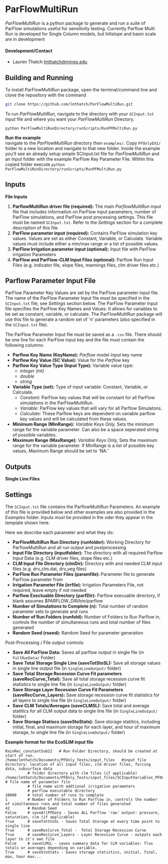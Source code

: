 ParFlowMultiRun
=======

*ParFlowMultiRun* is a python package to generate and run a suite of ParFlow simulations useful for sensitivity testing. Currently Parflow Multi Run is developed for Single Column models, but hillslope and basin scale are in development

#### Development/Contact
+ Lauren Thatch <lmthatch@mines.edu>

Building and Running
--------------------

To install ParFlowMultiRun package, open the terminal/command line and clone the repository with the command

```bash
git clone https://github.com/lmthatch/ParFlowMultiRun.git
```

To run *ParFlowMultiRun*, navigate to the directory with your `SCInput.txt` input file and where you want your *ParFlowMultiRun* Directory.
```
python ParFlowMultiRunDirectory/runScripts/RunPFMultiRun.py
```

**Run the example** \
navigate to the *ParFlowMultiRun* directory then `examples/`. Copy `PFOnlyEX1/` folder to a new location and navigate to that new folder. Inside the example you'll see an already setup simple SCInput.txt file for *ParFlowMultiRun* and an Input folder with the example ParFlow Key Parameter File. Within this copied folder execute `python ParFlowMultiRunDirectory/runScripts/RunPFMultiRun.py`


Inputs
--------------------
**File Inputs**
1. **ParflowMultiRun driver file (required):** The main *ParflowMultiRun* input file that includes information on ParFlow input parameters, number of ParFlow simulations, and ParFlow post processing settings. This file must be named `SCInput.txt`.  Refer to the *Settings* section for a complete description of this file.
2. **ParFlow parameter input (required):** Contains ParFlow simulation key values. Values are set as either Constant, Variable, or Calculate. Variable values must include either a min/max range or a list of possible values.
3. **ParFlow Irrigation parameter input (optional):** Input file with ParFlow irrigation Parameters
4. **ParFlow and ParFlow-CLM Input Files (optional):** Parflow Run Input Files (e.g. indicator file, slope files, mannings files, clm driver files etc.)

Parflow Parameter Input File
--------------------
ParFlow Parameter Key Values are set by the ParFlow parameter input file. The name of the ParFlow Parameter Input file must be specified in the `SCInput.txt` file, see *Settings* section below. The ParFlow Parameter Input file specifies the ParFlow Key Names and Values. It allows for variables to be set as constant, variable, or calculate. The ParFlowMultiRun package will use this file to generate a random set of 'n' parameters (also specified in the `SCInput.txt` file).

The ParFlow Parameter Input file must be saved as a `.csv` file. There should be one line for each ParFlow input key and the file must contain the following columns:

* **Parflow Key Name (KeyName):** *Parflow* model input key name
* **Parflow Key Value (SC Value):** Value for the *Parflow* key
* **Parflow Key Value Type (Input Type):** Variable value type:
  - *integer (int)*
  - *double*
  - *string*
* **Variable Type (set):** Type of input variable: Constant, Variable, or Calculate.
  - *Constant:* ParFlow key values that will be constant for all ParFlow simulations in the ParFlowMultiRun.
  - *Variable:* ParFlow key values that will vary for all Parflow Simulatons.
  - *Calculate:* These Parflow keys are dependent on variable parflow key values and will be calculated from these values.
* **Minimum Range (MinRange):** *Variable Keys Only,* Sets the minimum range for the variable parameter. Can also be a space seperated string of possible variables.
* **Maximum Range (MaxRange):** *Variable Keys Only,* Sets the maximum range for the variable parameter. If MinRange is a list of possible key values, Maximum Range should be set to 'NA.'

Outputs
--------------------
**Single Line Files**


Settings
--------------------
The `SCInput.txt` file contains the ParflowMultiRun Parameters.
An example of this file is provided below and other examples are also provided
in the *Examples* folder. Inputs *must* be provided in the oder they appear in the
template shown here.

Here we describe each parameter and what they do:
* **ParFlowMultiRun Run Directory (runfolder):** Working Directory for ParflowMultiRun and all run output and postprocessing
* **Input File Directory (inputfolder):** The directory with all required Parflow Input Data (e.g. CLM driver files, slope files etc.)
* **CLM Input FIle Directory (clmDir):** Directory with and needed CLM input files (e.g. drv_clm.dat, drv_veg files)
* **ParFlow Run Parameter Files (paramfile):** Parameter file to generate ParFlow parameter from
* **Irrigation Parameter File (irrfile):** Irrigation Parameters File, not required, leave empty if not needed
* **Parflow Exectuable Directory (parfDir):** Parflow execuable directory, if blank assumes $PARFLOW_DIR/bin/parflow
* **Number of Simulations to Complete (n):** Total number of random parameter sets to generate and runs
* **Number of Run Folders (runfold):** Number of Folders to Run Parflow in, controls the number of simultaneous runs and total number of files generated
* **Random Seed (rseed):** Random Seed for parameter generation

Post-Processing / File output controls:
* **Save All ParFlow Data:** Saves all parflow output in single file (in `FullRunData/` Folder)
* **Save Total Storage Single Line (saveTotStoSL):** Save all storage values in single line output file (in `SingleLineOutput/` folder)
* **Save Total Storage Recession Curve Fit parameters (saveRecCurve_Total):** Save all total storage recession curve fit statistics to single line file (in `SingleLineOutput/` folder)
* **Save Storage Layer Recession Curve Fit Parameters (saveRecCurve_Layers):** Save  storage recession curve fit statistics for all layers to single line file (in `SingleLineOutput/` folder)
* **Save CLM Totals/Averages (saveCLMSL):** Save total and average statitics for all CLM output data to single line file (in `SingleLineOutput/` folder)
* **Save Storage Statiscs (saveStoStats):** Save storage statitics, including initial, final, and maximum storage for each layer, and hour of maximum storage, to single line file
(in `SingleLineOutput/` folder)

**Example format for the EcoSLIM input file**
```
RainRec_constantSub22   # Run Folder Directory, should be created at start of run.
/home/lmthatch/Documents/PFOnly_Tests/input_files   #input file directory: location of all input files, clm driver files, forcing data, subsurface data
          # folder directory with clm files (if applicable)
/home/lmthatch/Documents/PFOnly_Tests/input_files/SCInputVariables_PFOnly_ConstantSubSurf_20200916.csv  # file name of parameter file
          # file name with addtional irrigation parameters
          # parflow executable directory
10000     # total number of runs to complete
1         # Number of Folders to Run Parflow in, controls the number of simultaneous runs and total number of files generated
42        # Random Seed
False     # saveAllPFData - Saves ALL Parflow 'raw' output: pressure, saturation, clm (if applicable)
True      # saveTotStoSL - Saves Total Storage at every time point to single line
True      # saveRecCurve_Total -  Total Storage Recession Curve
True      # saveRecCurve_Layers - Layer Recession Curve - outputs each layer to it's own file
False     # saveCLMSL - saves summary data for CLM variables: flux totals or averages depending on variable.
True      # saveStoStats - Saves storage statistics, initial, final, max, hour max...

```
